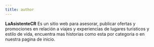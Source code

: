 ```yaml
---
title: author
---
```


**LaAsistenteCR** Es un sitio web para asesorar, publicar ofertas y promociones en relación a viajes y experiencias de lugares turisticos y estilo de vida, encuentra mas historias como esta por categoria o en nuestra pagina de inicio.
